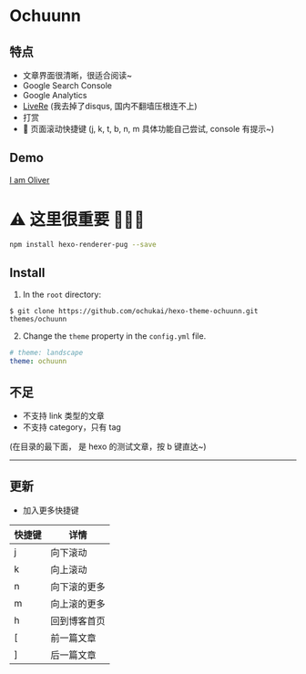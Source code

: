 # Ochuunn

## 特点

* 文章界面很清晰，很适合阅读~
* Google Search Console
* Google Analytics
* [LiveRe](https://livere.com/) (我去掉了disqus, 国内不翻墙压根连不上)
* 打赏
* 🎈 页面滚动快捷键 (j, k, t, b, n, m 具体功能自己尝试, console 有提示~)

## Demo

[I am Oliver](http://ochukai.me)

# ⚠ 这里很重要 💢💥💖

```Bash
npm install hexo-renderer-pug --save
```

## Install

1. In the `root` directory:

```git
$ git clone https://github.com/ochukai/hexo-theme-ochuunn.git themes/ochuunn
```

2. Change the `theme` property in the `config.yml` file.

```yml
# theme: landscape
theme: ochuunn
```

## 不足

* 不支持 link 类型的文章
* 不支持 category，只有 tag

(在目录的最下面， 是 hexo 的测试文章，按 b 键直达~)

----

## 更新

- 加入更多快捷键

| 快捷键 | 详情 |
|:-------|-----|
| j | 向下滚动 |
| k | 向上滚动 |
| n | 向下滚的更多 |
| m | 向上滚的更多 |
| h | 回到博客首页 |
| [ | 前一篇文章 |
| ] | 后一篇文章 |


